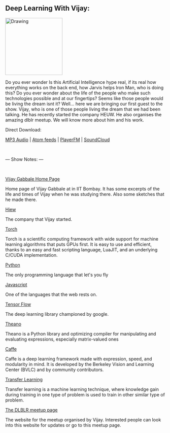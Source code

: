 ## Deep Learning With Vijay:

<img class="img-thumbnail" src="https://media.licdn.com/mpr/mpr/shrinknp_400_400/p/2/000/0d7/323/29ef74a.jpg" alt="Drawing" style="width: 180px;"/>

Do you ever wonder Is this Artificial Intelligence hype real, if its real how everything works on the back end, how Jarvis helps Iron Man, who is doing this? Do you ever wonder about the life of the people who make such technologies possible and at our fingertips? Seems like those people would be living the dream isnt it? Well... here we are bringing our first guest to the show. Vijay, who is one of those people living the dream that we had been talking. He has recently started the company HEUW. He also organises the amazing dlblr meetup. We will know more about him and his work.

Direct Download:

[MP3 Audio](https://flawcode.com/episode/show/1/ep01_deep_learning_with_vijay.mp3) | [Atom feeds](https://flawcode.com/atom.rss) | [PlayerFM](https://player.fm/series/flawcode-1263695) | [SoundCloud](https://soundcloud.com/flawcode)

&nbsp;

— Show Notes: —

&nbsp;

[Vijay Gabbale Home Page](https://www.cse.iitb.ac.in/~vijaygabale/)

Home page of Vijay Gabbale at in IIT Bombay. It has some excerpts of the life and times of Vijay when he was studying there. Also some sketches that he made there.

[Hiew](https://huew.co/)

The company that Vijay started.

[Torch](http://torch.ch/)

Torch is a scientific computing framework with wide support for machine learning algorithms that puts GPUs first. It is easy to use and efficient, thanks to an easy and fast scripting language, LuaJIT, and an underlying C/CUDA implementation.

[Python](https://www.python.org/)

The only programming language that let's you fly

[Javascript](https://www.javascript.com/)

One of the languages that the web rests on.

[Tensor Flow](https://www.tensorflow.org/versions/r0.10/tutorials/index.html)

The deep learning library championed by google.

[Theano](http://deeplearning.net/software/theano/introduction.html)

Theano is a Python library and optimizing compiler for manipulating and evaluating expressions, especially matrix-valued ones

[Caffe](http://caffe.berkeleyvision.org/)

Caffe is a deep learning framework made with expression, speed, and modularity in mind. It is developed by the Berkeley Vision and Learning Center (BVLC) and by community contributors.

[Transfer Learning](https://www.quora.com/How-does-transfer-learning-work)

Transfer learning is a machine learning technique, where knowledge gain during training in one type of problem is used to train in other similar type of problem.

[The DLBLR meetup page](http://dlblr.in/index.html)

The website for the meetup organised by Vijay. Interested people can look into this website for updates or go to this meetup page. 